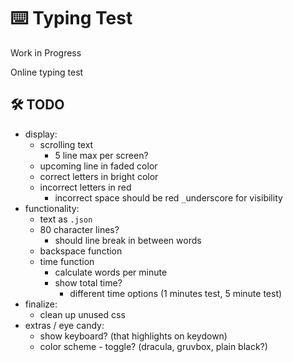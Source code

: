 # ⌨️ Typing Test
Work in Progress

Online typing test

## 🛠️ TODO
- display:
  - scrolling text
    - 5 line max per screen?
  - upcoming line in faded color
  - correct letters in bright color
  - incorrect letters in red
    - incorrect space should be red `_`underscore for visibility
- functionality:
    - text as `.json`
    - 80 character lines?
      - should line break in between words
  - backspace function
  - time function
    - calculate words per minute
    - show total time?
      - different time options (1 minutes test, 5 minute test)
- finalize:
  - clean up unused css
- extras / eye candy:
  - show keyboard? (that highlights on keydown)
  - color scheme - toggle? (dracula, gruvbox, plain black?)
